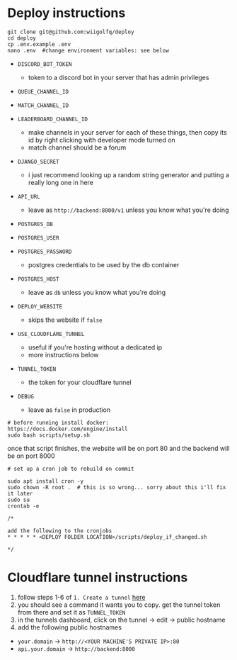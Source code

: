 # Deploy instructions

```
git clone git@github.com:wiigolfq/deploy
cd deploy
cp .env.example .env
nano .env  #change environment variables: see below
```

- `DISCORD_BOT_TOKEN`
  - token to a discord bot in your server that has admin privileges
- `QUEUE_CHANNEL_ID`
- `MATCH_CHANNEL_ID`
- `LEADERBOARD_CHANNEL_ID`
  - make channels in your server for each of these things, then copy its id by right clicking with developer mode turned on
  - match channel should be a forum
    
- `DJANGO_SECRET`
  - i just recommend looking up a random string generator and putting a really long one in here
- `API_URL`
  - leave as `http://backend:8000/v1` unless you know what you're doing
- `POSTGRES_DB`
- `POSTGRES_USER`
- `POSTGRES_PASSWORD`
  - postgres credentials to be used by the db container
- `POSTGRES_HOST`
  - leave as `db` unless you know what you're doing
    
- `DEPLOY_WEBSITE`
  - skips the website if `false`
    
- `USE_CLOUDFLARE_TUNNEL`
  - useful if you're hosting without a dedicated ip
  - more instructions below

- `TUNNEL_TOKEN`
  - the token for your cloudflare tunnel
     
- `DEBUG`
  - leave as `false` in production
 
```
# before running install docker: https://docs.docker.com/engine/install
sudo bash scripts/setup.sh
```

once that script finishes, the website will be on port 80 and the backend will be on port 8000

```
# set up a cron job to rebuild on commit

sudo apt install cron -y
sudo chown -R root .  # this is so wrong... sorry about this i'll fix it later
sudo su
crontab -e

/*

add the following to the cronjobs
* * * * * <DEPLOY FOLDER LOCATION>/scripts/deploy_if_changed.sh

*/
```

# Cloudflare tunnel instructions
1. follow steps 1-6 of `1. Create a tunnel` [here](https://developers.cloudflare.com/cloudflare-one/connections/connect-networks/get-started/create-remote-tunnel#1-create-a-tunnel)
2. you should see a command it wants you to copy. get the tunnel token from there and set it as `TUNNEL_TOKEN`
3. in the tunnels dashboard, click on the tunnel -> edit -> public hostname
4. add the following public hostnames
  - `your.domain` -> `http://<YOUR MACHINE'S PRIVATE IP>:80`
  - `api.your.domain` -> `http://backend:8000`


